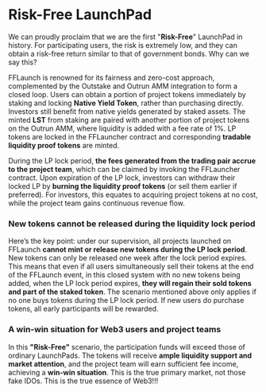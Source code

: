 # Risk-Free LaunchPad

We can proudly proclaim that we are the first "**Risk-Free**" LaunchPad in history. For participating users, the risk is extremely low, and they can obtain a risk-free return similar to that of government bonds. Why can we say this?

FFLaunch is renowned for its fairness and zero-cost approach, complemented by the Outstake and Outrun AMM integration to form a closed loop. Users can obtain a portion of project tokens immediately by staking and locking **Native Yield Token**, rather than purchasing directly. Investors still benefit from native yields generated by staked assets. The minted **LST** from staking are paired with another portion of project tokens on the Outrun AMM, where liquidity is added with a fee rate of 1%. LP tokens are locked in the FFLauncher contract and corresponding **tradable liquidity proof tokens** are minted.

During the LP lock period, **the fees generated from the trading pair accrue to the project team**, which can be claimed by invoking the FFLauncher contract. Upon expiration of the LP lock, investors can withdraw their locked LP by **burning the liquidity proof tokens** (or sell them earlier if preferred). For investors, this equates to acquiring project tokens at no cost, while the project team gains continuous revenue flow.

### New tokens cannot be released during the liquidity lock period

Here’s the key point: under our supervision, all projects launched on FFLaunch **cannot mint or release new tokens during the LP lock period**. New tokens can only be released one week after the lock period expires. This means that even if all users simultaneously sell their tokens at the end of the FFLaunch event, in this closed system with no new tokens being added, when the LP lock period expires, **they will regain their sold tokens and part of the staked token**. The scenario mentioned above only applies if no one buys tokens during the LP lock period. If new users do purchase tokens, all early participants will be rewarded.

### A win-win situation for Web3 users and project teams

In this **"Risk-Free"** scenario, the participation funds will exceed those of ordinary LaunchPads. The tokens will receive **ample liquidity support and market attention**, and the project team will earn sufficient fee income, achieving a **win-win situation**. This is the true primary market, not those fake IDOs. This is the true essence of Web3!!!
